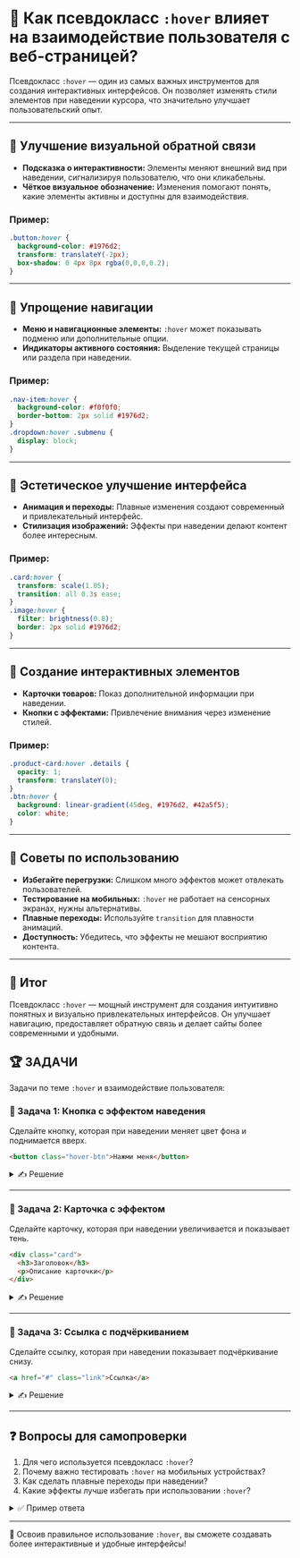 # 📌 Как псевдокласс `:hover` влияет на взаимодействие пользователя с веб-страницей?

Псевдокласс `:hover` — один из самых важных инструментов для создания интерактивных интерфейсов. Он позволяет изменять стили элементов при наведении курсора, что значительно улучшает пользовательский опыт.

---

## 🔹 Улучшение визуальной обратной связи
- **Подсказка о интерактивности:** Элементы меняют внешний вид при наведении, сигнализируя пользователю, что они кликабельны.
- **Чёткое визуальное обозначение:** Изменения помогают понять, какие элементы активны и доступны для взаимодействия.

### Пример:
```css
.button:hover {
  background-color: #1976d2;
  transform: translateY(-2px);
  box-shadow: 0 4px 8px rgba(0,0,0,0.2);
}
```

---

## 🔹 Упрощение навигации
- **Меню и навигационные элементы:** `:hover` может показывать подменю или дополнительные опции.
- **Индикаторы активного состояния:** Выделение текущей страницы или раздела при наведении.

### Пример:
```css
.nav-item:hover {
  background-color: #f0f0f0;
  border-bottom: 2px solid #1976d2;
}
.dropdown:hover .submenu {
  display: block;
}
```

---

## 🔹 Эстетическое улучшение интерфейса
- **Анимация и переходы:** Плавные изменения создают современный и привлекательный интерфейс.
- **Стилизация изображений:** Эффекты при наведении делают контент более интересным.

### Пример:
```css
.card:hover {
  transform: scale(1.05);
  transition: all 0.3s ease;
}
.image:hover {
  filter: brightness(0.8);
  border: 2px solid #1976d2;
}
```

---

## 🔹 Создание интерактивных элементов
- **Карточки товаров:** Показ дополнительной информации при наведении.
- **Кнопки с эффектами:** Привлечение внимания через изменение стилей.

### Пример:
```css
.product-card:hover .details {
  opacity: 1;
  transform: translateY(0);
}
.btn:hover {
  background: linear-gradient(45deg, #1976d2, #42a5f5);
  color: white;
}
```

---

## 🔹 Советы по использованию
- **Избегайте перегрузки:** Слишком много эффектов может отвлекать пользователей.
- **Тестирование на мобильных:** `:hover` не работает на сенсорных экранах, нужны альтернативы.
- **Плавные переходы:** Используйте `transition` для плавности анимаций.
- **Доступность:** Убедитесь, что эффекты не мешают восприятию контента.

---

## 🎯 Итог

Псевдокласс `:hover` — мощный инструмент для создания интуитивно понятных и визуально привлекательных интерфейсов. Он улучшает навигацию, предоставляет обратную связь и делает сайты более современными и удобными.

## 🏆 ЗАДАЧИ

Задачи по теме `:hover` и взаимодействие пользователя:

### 📌 Задача 1: Кнопка с эффектом наведения
Сделайте кнопку, которая при наведении меняет цвет фона и поднимается вверх.

```html
<button class="hover-btn">Нажми меня</button>
```
<details>
<summary>✍ Решение</summary>

```css
.hover-btn {
  padding: 10px 20px;
  background: #f0f0f0;
  border: none;
  border-radius: 4px;
  transition: all 0.3s ease;
}
.hover-btn:hover {
  background: #1976d2;
  color: white;
  transform: translateY(-2px);
}
```

</details>

---

### 📌 Задача 2: Карточка с эффектом
Сделайте карточку, которая при наведении увеличивается и показывает тень.

```html
<div class="card">
  <h3>Заголовок</h3>
  <p>Описание карточки</p>
</div>
```
<details>
<summary>✍ Решение</summary>

```css
.card {
  padding: 20px;
  border: 1px solid #ddd;
  border-radius: 8px;
  transition: all 0.3s ease;
}
.card:hover {
  transform: scale(1.05);
  box-shadow: 0 8px 16px rgba(0,0,0,0.2);
}
```

</details>

---

### 📌 Задача 3: Ссылка с подчёркиванием
Сделайте ссылку, которая при наведении показывает подчёркивание снизу.

```html
<a href="#" class="link">Ссылка</a>
```
<details>
<summary>✍ Решение</summary>

```css
.link {
  text-decoration: none;
  color: #1976d2;
  position: relative;
}
.link:hover::after {
  content: '';
  position: absolute;
  bottom: -2px;
  left: 0;
  width: 100%;
  height: 2px;
  background: #1976d2;
}
```

</details>

---

## ❓ Вопросы для самопроверки

1. Для чего используется псевдокласс `:hover`?
2. Почему важно тестировать `:hover` на мобильных устройствах?
3. Как сделать плавные переходы при наведении?
4. Какие эффекты лучше избегать при использовании `:hover`?

<details>
<summary>✅ Пример ответа</summary>

1. Для изменения стилей элемента при наведении курсора мыши.
2. Потому что на сенсорных экранах нет курсора мыши, поэтому `:hover` не работает.
3. С помощью свойства `transition` в CSS.
4. Слишком резкие изменения, которые могут отвлекать или мешать восприятию контента.

</details>

---

🎉 Освоив правильное использование `:hover`, вы сможете создавать более интерактивные и удобные интерфейсы! 